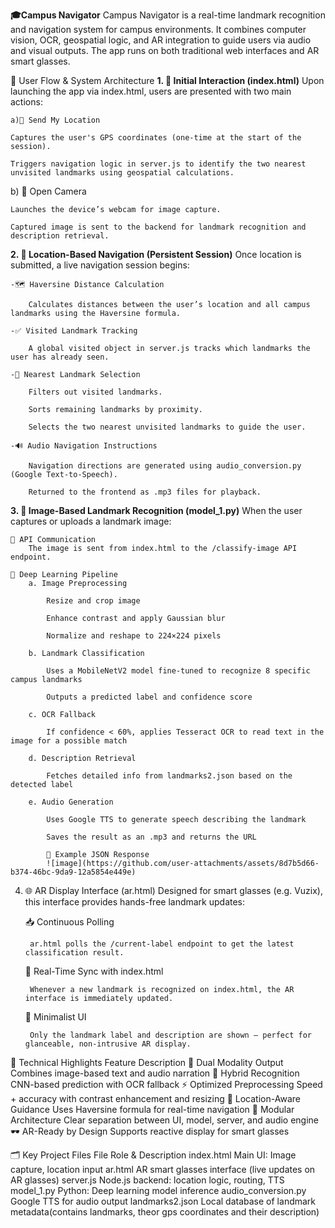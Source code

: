 **🎓Campus Navigator**
Campus Navigator is a real-time landmark recognition and navigation system for campus environments. It combines computer vision, OCR, geospatial logic, and AR integration to guide users via audio and visual outputs. The app runs on both traditional web interfaces and AR smart glasses.

🔁 User Flow & System Architecture
**1. 🧭 Initial Interaction (index.html)**
    Upon launching the app via index.html, users are presented with two main actions:

    a)📍 Send My Location

    Captures the user's GPS coordinates (one-time at the start of the session).

    Triggers navigation logic in server.js to identify the two nearest unvisited landmarks using geospatial calculations.

b) 📸 Open Camera

    Launches the device’s webcam for image capture.

    Captured image is sent to the backend for landmark recognition and description retrieval.

**2. 📡 Location-Based Navigation (Persistent Session)**
Once location is submitted, a live navigation session begins:

    -🗺 Haversine Distance Calculation

        Calculates distances between the user’s location and all campus landmarks using the Haversine formula.

    -✅ Visited Landmark Tracking

        A global visited object in server.js tracks which landmarks the user has already seen.

    -📌 Nearest Landmark Selection

        Filters out visited landmarks.

        Sorts remaining landmarks by proximity.

        Selects the two nearest unvisited landmarks to guide the user.

    -🔊 Audio Navigation Instructions

        Navigation directions are generated using audio_conversion.py (Google Text-to-Speech).

        Returned to the frontend as .mp3 files for playback.


**3. 🧠 Image-Based Landmark Recognition (model_1.py)**
When the user captures or uploads a landmark image:

    🔁 API Communication
        The image is sent from index.html to the /classify-image API endpoint.

    🧪 Deep Learning Pipeline
        a. Image Preprocessing

            Resize and crop image

            Enhance contrast and apply Gaussian blur

            Normalize and reshape to 224×224 pixels

        b. Landmark Classification

            Uses a MobileNetV2 model fine-tuned to recognize 8 specific campus landmarks

            Outputs a predicted label and confidence score

        c. OCR Fallback

            If confidence < 60%, applies Tesseract OCR to read text in the image for a possible match

        d. Description Retrieval

            Fetches detailed info from landmarks2.json based on the detected label

        e. Audio Generation

            Uses Google TTS to generate speech describing the landmark

            Saves the result as an .mp3 and returns the URL

            🧾 Example JSON Response
            ![image](https://github.com/user-attachments/assets/8d7b5d66-b374-46bc-9da9-12a5854e449e)









4. 🌐 AR Display Interface (ar.html)
Designed for smart glasses (e.g. Vuzix), this interface provides hands-free landmark updates:

    📥 Continuous Polling

        ar.html polls the /current-label endpoint to get the latest classification result.

    🔄 Real-Time Sync with index.html

        Whenever a new landmark is recognized on index.html, the AR interface is immediately updated.

    🧼 Minimalist UI

        Only the landmark label and description are shown — perfect for glanceable, non-intrusive AR display.



🧩 Technical Highlights
Feature	Description
    🎯 Dual Modality Output	Combines image-based text and audio narration
    🧠 Hybrid Recognition	CNN-based prediction with OCR fallback
    ⚡ Optimized Preprocessing	Speed + accuracy with contrast enhancement and resizing
    📍 Location-Aware Guidance	Uses Haversine formula for real-time navigation
    🧱 Modular Architecture	Clear separation between UI, model, server, and audio engine
    🕶 AR-Ready by Design	Supports reactive display for smart glasses

🗂 Key Project Files
File	              Role & Description
index.html	          Main UI: Image capture, location input
ar.html	              AR smart glasses interface (live updates on AR glasses)
server.js	          Node.js backend: location logic, routing, TTS
model_1.py	          Python: Deep learning model inference
audio_conversion.py	  Google TTS for audio output
landmarks2.json	      Local database of landmark metadata(contains landmarks, theor gps coordinates and their description)
